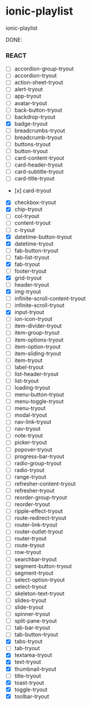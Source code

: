 # ionic-playlist

ionic-playlist

DONE:

### REACT

- [ ] accordion-group-tryout
- [ ] accordion-tryout
- [ ] action-sheet-tryout
- [ ] alert-tryout
- [ ] app-tryout
- [ ] avatar-tryout
- [ ] back-button-tryout
- [ ] backdrop-tryout
- [x] badge-tryout
- [ ] breadcrumbs-tryout
- [ ] breadcrumb-tryout
- [ ] buttons-tryout
- [ ] button-tryout
- [ ] card-content-tryout
- [ ] card-header-tryout
- [ ] card-subtitle-tryout
- [ ] card-title-tryout
- [​x] card-tryout
- [x] checkbox-tryout
- [x] chip-tryout
- [ ] col-tryout
- [ ] content-tryout
- [ ] c-tryout
- [x] datetime-button-tryout
- [x] datetime-tryout
- [ ] fab-button-tryout
- [ ] fab-list-tryout
- [x] fab-tryout
- [ ] footer-tryout
- [x] grid-tryout
- [ ] header-tryout
- [x] img-tryout
- [ ] infinite-scroll-content-tryout
- [ ] infinite-scroll-tryout
- [x] input-tryout
- [ ] ion-icon-tryout
- [ ] item-divider-tryout
- [ ] item-group-tryout
- [ ] item-options-tryout
- [ ] item-option-tryout
- [ ] item-sliding-tryout
- [ ] item-tryout
- [ ] label-tryout
- [ ] list-header-tryout
- [ ] list-tryout
- [ ] loading-tryout
- [ ] menu-button-tryout
- [ ] menu-toggle-tryout
- [ ] menu-tryout
- [ ] modal-tryout
- [ ] nav-link-tryout
- [ ] nav-tryout
- [ ] note-tryout
- [ ] picker-tryout
- [ ] popover-tryout
- [ ] progress-bar-tryout
- [ ] radio-group-tryout
- [ ] radio-tryout
- [ ] range-tryout
- [ ] refresher-content-tryout
- [ ] refresher-tryout
- [ ] reorder-group-tryout
- [ ] reorder-tryout
- [ ] ripple-effect-tryout
- [ ] route-redirect-tryout
- [ ] router-link-tryout
- [ ] router-outlet-tryout
- [ ] router-tryout
- [ ] route-tryout
- [ ] row-tryout
- [ ] searchbar-tryout
- [ ] segment-button-tryout
- [ ] segment-tryout
- [ ] select-option-tryout
- [ ] select-tryout
- [ ] skeleton-text-tryout
- [ ] slides-tryout
- [ ] slide-tryout
- [ ] spinner-tryout
- [ ] split-pane-tryout
- [ ] tab-bar-tryout
- [ ] tab-button-tryout
- [x] tabs-tryout
- [ ] tab-tryout
- [x] textarea-tryout
- [x] text-tryout
- [x] thumbnail-tryout
- [ ] title-tryout
- [x] toast-tryout
- [x] toggle-tryout
- [x] toolbar-tryout
